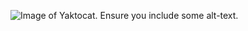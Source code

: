  ![Image of Yaktocat](https://octodex.github.com/images/yaktocat.png). Ensure you include some alt-text.
